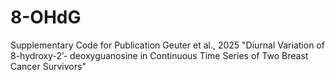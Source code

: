 # 8-OHdG
Supplementary Code for Publication Geuter et al., 2025 "Diurnal Variation of 8-hydroxy-2’- deoxyguanosine in Continuous Time Series of Two Breast Cancer Survivors"
